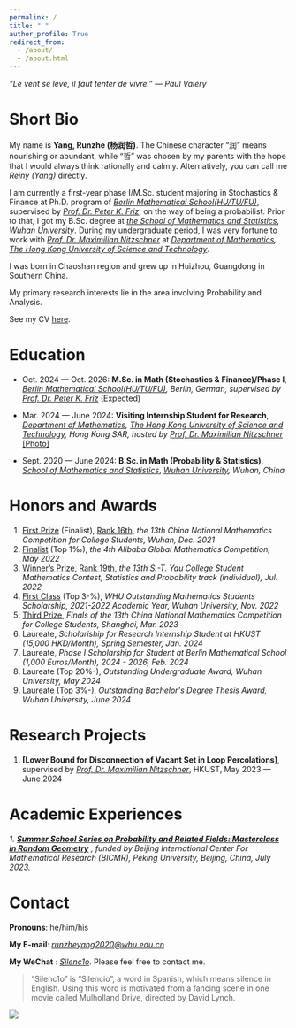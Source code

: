 ```yaml
---
permalink: /
title: " "
author_profile: True
redirect_from: 
  - /about/
  - /about.html
---
```


*“Le vent se lève, il faut tenter de vivre.” ― Paul Valéry*

Short Bio
===

My name is **Yang, Runzhe (杨润哲)**. The Chinese character “润” means nourishing or abundant, while “哲” was chosen by my parents with the hope that I would always think rationally and calmly. Alternatively, you can call me *Reiny (Yang)* directly.

I am currently a first-year phase I/M.Sc. student majoring in Stochastics & Finance at Ph.D. program of *[Berlin Mathematical School(HU/TU/FU)](https://www.math-berlin.de/about-bms)*, supervised by *[Prof. Dr. Peter K. Friz](https://page.math.tu-berlin.de/~friz/)*, on the way of being a probabilist. Prior to that, I got my B.Sc. degree at *[the School of Mathematics and Statistics](http://maths.whu.edu.cn/Englishversion/index.htm)*, *[Wuhan University](https://en.whu.edu.cn/)*.  During my undergraduate period, I was very fortune to work with *[Prof. Dr. Maximilian Nitzschner](https://www.math.hkust.edu.hk/~mnitzschner/)* at *[Department of Mathematics](https://www.math.hkust.edu.hk/), [The Hong Kong University of Science and Technology](https://hkust.edu.hk/)*. 

I was born in Chaoshan region and grew up in Huizhou, Guangdong in Southern China.

My primary research interests lie in the area involving Probability and Analysis.

See my CV [here](../files/cv.pdf).

Education
===

- Oct. 2024 — Oct. 2026: **M.Sc. in Math (Stochastics & Finance)/Phase I**, *[Berlin Mathematical School(HU/TU/FU)](https://www.math-berlin.de/about-bms), Berlin, German, supervised by [Prof. Dr. Peter K. Friz](https://page.math.tu-berlin.de/~friz/)* (Expected)

- Mar. 2024 — June 2024: **Visiting Internship Student for Research**, *[Department of Mathematics](https://www.math.hkust.edu.hk/), [The Hong Kong University of Science and Technology](https://hkust.edu.hk/), Hong Kong SAR, hosted by [Prof. Dr. Maximilian Nitzschner](https://www.math.hkust.edu.hk/~mnitzschner/)*  [[Photo]](../files/hkwithmn.jpg) 

- Sept. 2020 — June 2024: **B.Sc. in Math (Probability & Statistics)**, *[School of Mathematics and Statistics](http://maths.whu.edu.cn/Englishversion/index.htm)*, *[Wuhan University](https://en.whu.edu.cn/), Wuhan, China* 

Honors and Awards
===

1. [First Prize](../files/awards/CMC.jpg) (Finalist), [Rank 16th](../files/awards/cmcrank.pdf), *the 13th China National Mathematics Competition for College Students, Wuhan, Dec. 2021*
2. [Finalist](https://damo.alibaba.com/events/32023091716949315290182565?language=en) (Top 1‰), *the 4th Alibaba Global Mathematics Competition, May 2022*
3. [Winner’s Prize](../files/awards/Yau-contest.jpg), [Rank 19th](../files/awards/yau-list.pdf), *the 13th S.-T. Yau College Student Mathematics Contest, Statistics and Probability track (individual), Jul. 2022*
4. [First Class](http://maths.whu.edu.cn/info/1197/18654.htm) (Top 3-%), *WHU Outstanding Mathematics Students Scholarship, 2021-2022 Academic Year, Wuhan University, Nov. 2022*
5. [Third Prize](../files/awards/CMC2.jpg), *Finals of the 13th China National Mathematics Competition for College Students, Shanghai, Mar. 2023*
6. Laureate, *Scholariship for Research Internship Student at HKUST (15,000 HKD/Month), Spring Semester, Jan. 2024*
7. Laureate, *Phase I Scholarship for Student at Berlin Mathematical School (1,000 Euros/Month), 2024 - 2026, Feb. 2024*
8. Laureate (Top 20%-), *Outstanding Undergraduate Award, Wuhan University, May 2024*
9. Laureate (Top 3%-), *Outstanding Bachelor's Degree Thesis Award, Wuhan University, June 2024*

Research Projects
===
1. **[Lower Bound for Disconnection of Vacant Set in Loop Percolations]**, supervised by *[Prof. Dr. Maximilian Nitzschner](https://www.math.hkust.edu.hk/~mnitzschner/)*, HKUST, May 2023 — June 2024

Academic Experiences
===

*1. **[Summer School Series on Probability and Related Fields: Masterclass in Random Geometry](https://bicmr.pku.edu.cn/content/show/17-2928.html?catid=KiQhKyYs)** , funded by Beijing International Center For Mathematical Research (BICMR), Peking University, Beijing, China, July 2023.*

Contact
===

**Pronouns**: he/him/his

**My E-mail**: *runzheyang2020@whu.edu.cn*

**My WeChat** : *[Silenc1o](../files/wechat.jpg)*. Please feel free to contact me.

> “Silenc1o” is “Silencio”, a word in Spanish, which means silence in English. Using this word is motivated from a fancing scene in one movie called Mulholland Drive, directed by David Lynch.

<a href='https://clustrmaps.com/site/1bvf5'  title='Visit tracker'><img src='//clustrmaps.com/map_v2.png?cl=ffffff&w=70&t=n&d=RjSLE6Qs1sYxpYNHy1GLYhM5L0JIdHwXcQNSgaPTNRg&co=ffffff'/></a>

<br>
<br>
<br>
<br>
<br>
<br>
